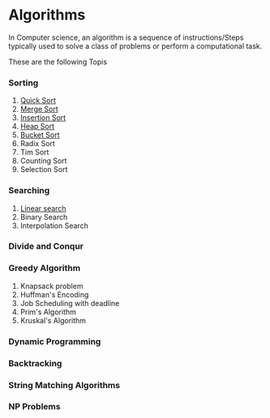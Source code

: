 # Algorithms
In Computer science, an algorithm is a sequence of instructions/Steps  typically used  to solve a class of problems or perform a computational task.

These are the following Topis

### Sorting ###
1. [Quick Sort](https://github.com/shrinathjoshi/Algorithms/blob/master/Sorting/Algorithms/Sorting/QuickSort.java)
2. [Merge Sort](https://github.com/shrinathjoshi/Algorithms/blob/master/Sorting/Algorithms/Sorting/MergeSort.java)
3. [Insertion Sort](https://github.com/shrinathjoshi/Algorithms/blob/master/Sorting/Algorithms/Sorting/InsertionSort.java)
4. [Heap Sort](https://github.com/shrinathjoshi/Algorithms/blob/master/Sorting/Algorithms/Sorting/HeapSort.java)
5. [Bucket Sort](https://github.com/shrinathjoshi/Algorithms/blob/master/Sorting/Algorithms/Sorting/BucketSort.java)
6. Radix Sort
7. Tim Sort
8. Counting Sort
9. Selection Sort


### Searching ###
1. [Linear search](https://github.com/shrinathjoshi/Algorithms/blob/master/Searching/Algorithm/Searching/LinearSearch.java)
2. Binary Search
3. Interpolation Search

### Divide and Conqur ###

### Greedy Algorithm ###
1. Knapsack problem
2. Huffman's Encoding
3. Job Scheduling with deadline
4. Prim's Algorithm
5. Kruskal's Algorithm
### Dynamic Programming ###
### Backtracking ###
### String Matching Algorithms ###
### NP Problems ###
